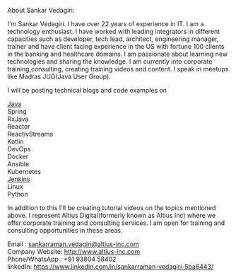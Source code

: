 

 

About Sankar Vedagiri: 

  I'm Sankar Vedagiri. I have over 22 years of experience in IT. I am a technology enthusiast. I have worked with leading integrators in different capacities such as developer, tech lead, architect, engineering manager, trainer and have client facing experience in the US with fortune 100 clients in the banking and healthcare domains. I am passionate about learning new technologies and sharing the knowledge. I am currently into  corporate training,consulting, creating training videos and content. I speak in meetups like Madras JUG(Java User Group).
  
I will be posting technical blogs and code examples on

  [Java](./Java.md)  
  Spring   
  RxJava  
  Reactor  
  ReactivStreams  
  Kotlin  
  DevOps  
  Docker  
  Ansible  
  Kubernetes  
  [Jenkins](./jenkins.md)  
  Linux  
  Python
  
  In addition to this I'll be creating tutorial videos on the topics mentioned above. I represent Altius Digital(formerly known as Altius Inc) where we offer corporate training and consulting services. I am open for training and consulting opportunities in these areas.
  
  Email : sankarraman.vedagiri@altius-inc.com   
  Company Website: http://www.altius-inc.com    
  Phone/WhatsApp : +91 93804 58402    
  linkedIn: https://www.linkedin.com/in/sankarraman-vedagiri-5ba6443/   
  
